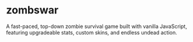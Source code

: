 # zombswar
A fast-paced, top-down zombie survival game built with vanilla JavaScript, featuring upgradeable stats, custom skins, and endless undead action.
